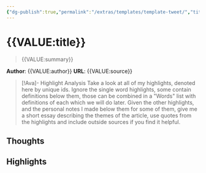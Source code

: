 ```yaml
---
{"dg-publish":true,"permalink":"/extras/templates/template-tweet/","title":"{{VALUE:title}}","tags":["📥","📥/🐦","on/tweets"]}
---
```





# {{VALUE:title}}

> {{VALUE:summary}}

**Author**: {{VALUE:author}}
**URL**: {{VALUE:source}}

> [!Ava]- Highlight Analysis
> Take a look at all of my highlights, denoted here by unique ids. Ignore the single word highlights, some contain definitions below them, those can be combined in a "Words" list with definitions of each which we will do later. Given the other highlights, and the personal notes I made below them for some of them, give me a short essay describing the themes of the article, use quotes from the highlights and include outside sources if you find it helpful.

## Thoughts

## Highlights




